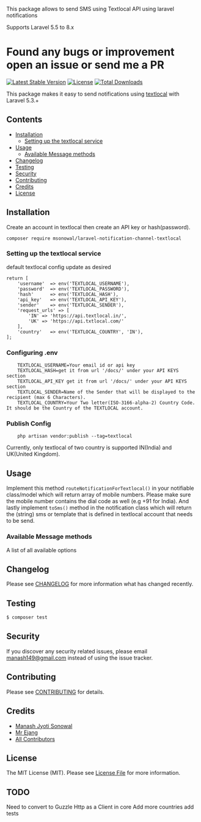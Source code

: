 This package allows to send SMS using Textlocal API using laravel notifications

Supports Laravel 5.5 to 8.x

# Found any bugs or improvement open an issue or send me a PR

[![Latest Stable Version](https://poser.pugx.org/msonowal/laravel-notification-channel-textlocal/v/stable)](https://packagist.org/packages/msonowal/laravel-notification-channel-textlocal)
[![License](https://poser.pugx.org/msonowal/laravel-notification-channel-textlocal/license)](https://packagist.org/packages/msonowal/laravel-notification-channel-textlocal)
[![Total Downloads](https://poser.pugx.org/msonowal/laravel-notification-channel-textlocal/downloads)](https://packagist.org/packages/msonowal/laravel-notification-channel-textlocal)

This package makes it easy to send notifications using [textlocal](https://www.textlocal.in/) with Laravel 5.3.+



## Contents

- [Installation](#installation)
	- [Setting up the textlocal service](#setting-up-the-textlocal-service)
- [Usage](#usage)
	- [Available Message methods](#available-message-methods)
- [Changelog](#changelog)
- [Testing](#testing)
- [Security](#security)
- [Contributing](#contributing)
- [Credits](#credits)
- [License](#license)


## Installation

Create an account in textlocal then create an API key or hash(password).

`composer require msonowal/laravel-notification-channel-textlocal`

### Setting up the textlocal service

default textlocal config update as desired
```
return [
	'username'  => env('TEXTLOCAL_USERNAME'),
	'password'  => env('TEXTLOCAL_PASSWORD'),
	'hash'      => env('TEXTLOCAL_HASH'),
	'api_key'   => env('TEXTLOCAL_API_KEY'),
	'sender'    => env('TEXTLOCAL_SENDER'),
	'request_urls' => [
		'IN' => 'https://api.textlocal.in/',
		'UK' => 'https://api.txtlocal.com/'
	],
	'country'   => env('TEXTLOCAL_COUNTRY', 'IN'),
];
```
### Configuring .env 
```
    TEXTLOCAL_USERNAME=Your email id or api key
    TEXTLOCAL_HASH=get it from url '/docs/' under your API KEYS section
    TEXTLOCAL_API_KEY get it from url '/docs/' under your API KEYS section
    TEXTLOCAL_SENDER=Name of the Sender that will be displayed to the recipient (max 6 Characters).
    TEXTLOCAL_COUNTRY=Your Two letter(ISO-3166-alpha-2) Country Code. It should be the Country of the TEXTLOCAL account.
```

### Publish Config
```
    php artisan vendor:publish --tag=textlocal
```

Currently, only textlocal of two country is supported IN(India) and UK(United Kingdom). 

## Usage

Implement this method `routeNotificationForTextlocal()` in your notifiable class/model which will return array of mobile numbers. Please make sure the mobile number contains the dial code as well (e.g +91 for India). And lastly implement `toSms()` method in the notification class which will return the (string) sms or template that is defined in textlocal account that needs to be send.

### Available Message methods

A list of all available options

## Changelog

Please see [CHANGELOG](CHANGELOG.md) for more information what has changed recently.

## Testing

``` bash
$ composer test
```

## Security

If you discover any security related issues, please email manash149@gmail.com instead of using the issue tracker.

## Contributing

Please see [CONTRIBUTING](CONTRIBUTING.md) for details.

## Credits

- [Manash Jyoti Sonowal](https://github.com/msonowal)
- [Mr Ejang](https://github.com/tomonsoejang)
- [All Contributors](../../contributors)

## License

The MIT License (MIT). Please see [License File](LICENSE.md) for more information.

## TODO
Need to convert to Guzzle Http as a Client in core
Add more countries
add tests
